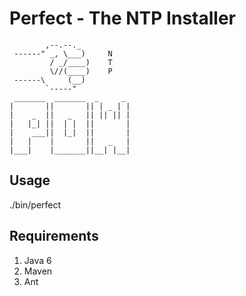 # Perfect - The NTP Installer

```
        ,--.--._
 ------" _, \___)     N
         / _/____)    T
         \//(____)    P
 ------\     (__)
        `-----"
 _______  _______  _     _
|       ||       || | _ | |
|    _  ||   _   || || || |
|   |_| ||  | |  ||       |
|    ___||  |_|  ||       |
|   |    |       ||   _   |
|___|    |_______||__| |__|
```

## Usage

./bin/perfect

## Requirements

1. Java 6
2. Maven
3. Ant
